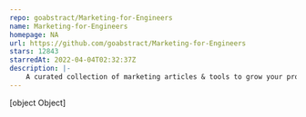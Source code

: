 ```yaml
---
repo: goabstract/Marketing-for-Engineers
name: Marketing-for-Engineers
homepage: NA
url: https://github.com/goabstract/Marketing-for-Engineers
stars: 12843
starredAt: 2022-04-04T02:32:37Z
description: |-
    A curated collection of marketing articles & tools to grow your product. 
---
```


[object Object]
